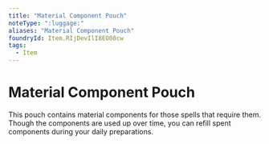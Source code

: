 ```yaml
---
title: "Material Component Pouch"
noteType: ":luggage:"
aliases: "Material Component Pouch"
foundryId: Item.RIjDevIlI8EO08cw
tags:
  - Item
---
```


# Material Component Pouch

This pouch contains material components for those spells that require them. Though the components are used up over time, you can refill spent components during your daily preparations.
